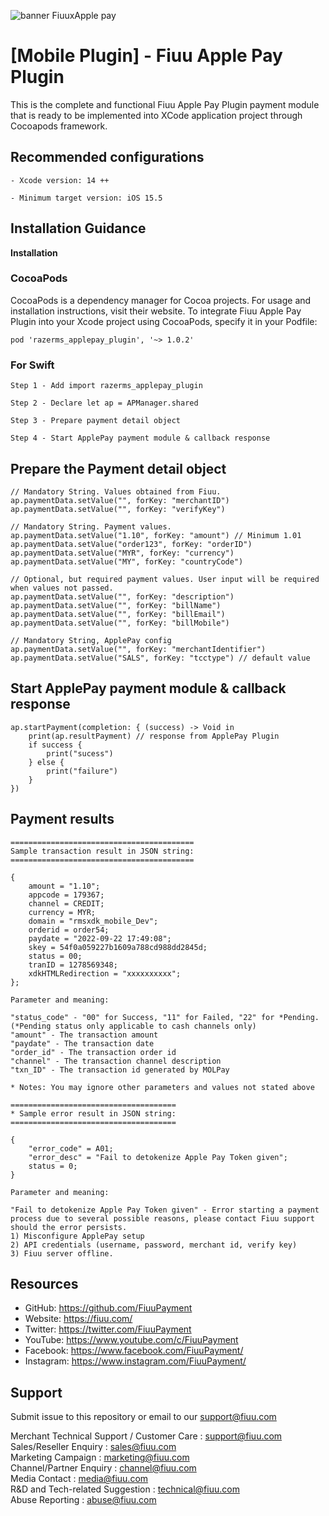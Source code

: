 <!--
 # license: Copyright © 2011-2022 Razer Merchant Services Sdn Bhd. All Rights Reserved. 
 -->

 ![banner FiuuxApple pay](https://github.com/FiuuPayment/FiuuApplePayPlugin/assets/5105608/efa71962-7279-4251-89d3-60fac0223f75)


# [Mobile Plugin] - Fiuu Apple Pay Plugin

This is the complete and functional Fiuu Apple Pay Plugin payment module that is ready to be implemented into XCode application project through Cocoapods framework.

## Recommended configurations

    - Xcode version: 14 ++

    - Minimum target version: iOS 15.5

## Installation Guidance

**Installation**

### CocoaPods

CocoaPods is a dependency manager for Cocoa projects. For usage and installation instructions, visit their website. To integrate Fiuu Apple Pay Plugin into your Xcode project using CocoaPods, specify it in your Podfile:

    pod 'razerms_applepay_plugin', '~> 1.0.2'

### For Swift

    Step 1 - Add import razerms_applepay_plugin

    Step 2 - Declare let ap = APManager.shared

    Step 3 - Prepare payment detail object

    Step 4 - Start ApplePay payment module & callback response

## Prepare the Payment detail object

    // Mandatory String. Values obtained from Fiuu.
    ap.paymentData.setValue("", forKey: "merchantID")
    ap.paymentData.setValue("", forKey: "verifyKey")

    // Mandatory String. Payment values.
    ap.paymentData.setValue("1.10", forKey: "amount") // Minimum 1.01
    ap.paymentData.setValue("order123", forKey: "orderID")
    ap.paymentData.setValue("MYR", forKey: "currency")
    ap.paymentData.setValue("MY", forKey: "countryCode")

    // Optional, but required payment values. User input will be required when values not passed.
    ap.paymentData.setValue("", forKey: "description")
    ap.paymentData.setValue("", forKey: "billName")
    ap.paymentData.setValue("", forKey: "billEmail")
    ap.paymentData.setValue("", forKey: "billMobile")

    // Mandatory String, ApplePay config
    ap.paymentData.setValue("", forKey: "merchantIdentifier")
    ap.paymentData.setValue("SALS", forKey: "tcctype") // default value
    
## Start ApplePay payment module & callback response

    ap.startPayment(completion: { (success) -> Void in
        print(ap.resultPayment) // response from ApplePay Plugin
        if success {
            print("sucess")
        } else {
            print("failure")
        }
    })

## Payment results

    =========================================
    Sample transaction result in JSON string:
    =========================================

    {
        amount = "1.10";
        appcode = 179367;
        channel = CREDIT;
        currency = MYR;
        domain = "rmsxdk_mobile_Dev";
        orderid = order54;
        paydate = "2022-09-22 17:49:08";
        skey = 54f0a059227b1609a788cd988dd2845d;
        status = 00;
        tranID = 1278569348;
        xdkHTMLRedirection = "xxxxxxxxxx";
    };

    Parameter and meaning:
    
    "status_code" - "00" for Success, "11" for Failed, "22" for *Pending. 
    (*Pending status only applicable to cash channels only)
    "amount" - The transaction amount
    "paydate" - The transaction date
    "order_id" - The transaction order id
    "channel" - The transaction channel description
    "txn_ID" - The transaction id generated by MOLPay
    
    * Notes: You may ignore other parameters and values not stated above

    =====================================
    * Sample error result in JSON string:
    =====================================
    
    {
        "error_code" = A01;
        "error_desc" = "Fail to detokenize Apple Pay Token given";
        status = 0;
    }
    
    Parameter and meaning:
    
    "Fail to detokenize Apple Pay Token given" - Error starting a payment process due to several possible reasons, please contact Fiuu support should the error persists.
    1) Misconfigure ApplePay setup
    2) API credentials (username, password, merchant id, verify key)
    3) Fiuu server offline.

## Resources
- GitHub:     https://github.com/FiuuPayment
- Website:    https://fiuu.com/
- Twitter:    https://twitter.com/FiuuPayment
- YouTube:    https://www.youtube.com/c/FiuuPayment
- Facebook:   https://www.facebook.com/FiuuPayment/
- Instagram:  https://www.instagram.com/FiuuPayment/


## Support

Submit issue to this repository or email to our support@fiuu.com

Merchant Technical Support / Customer Care : support@fiuu.com<br>
Sales/Reseller Enquiry : sales@fiuu.com<br>
Marketing Campaign : marketing@fiuu.com<br>
Channel/Partner Enquiry : channel@fiuu.com<br>
Media Contact : media@fiuu.com<br>
R&D and Tech-related Suggestion : technical@fiuu.com<br>
Abuse Reporting : abuse@fiuu.com
